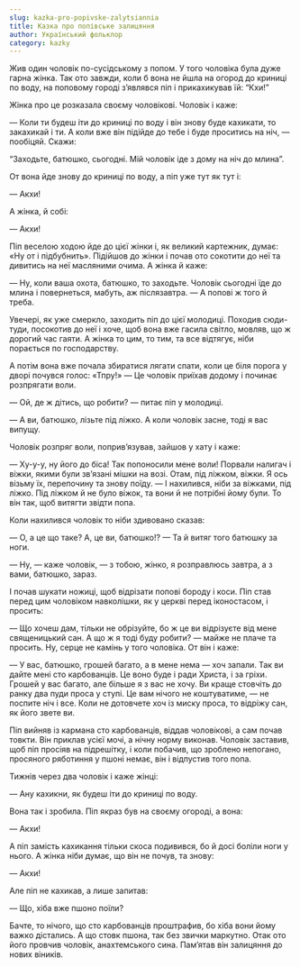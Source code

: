```yaml
---
slug: kazka-pro-popivske-zalytsiannia
title: Казка про попівське залицяння
author: Український фольклор
category: kazky
---
```

Жив один чоловік по-сусідському з попом. У того чоловіка була дуже гарна жінка. Так ото завжди, коли б вона не йшла на огород до криниці по воду, на поповому городі з’являвся піп і прикахикував їй: “Кхи!”

Жінка про це розказала своєму чоловікові. Чоловік і каже:

— Коли ти будеш іти до криниці по воду і він знову буде кахикати, то закахикай і ти. А коли вже він підійде до тебе і буде проситись на ніч, — пообіцяй. Скажи:

“Заходьте, батюшко, сьогодні. Мій чоловік іде з дому на ніч до млина”.

От вона йде знову до криниці по воду, а піп уже тут як тут і:

— Акхи!

А жінка, й собі:

— Акхи!

Піп веселою ходою йде до цієї жінки і, як великий картежник, думає: «Ну от і підбубнить». Підійшов до жінки і почав ото сокотити до неї та дивитись на неї масляними очима. А жінка й каже:

— Ну, коли ваша охота, батюшко, то заходьте. Чоловік сьогодні їде до млина і повернеться, мабуть, аж післязавтра. — А попові ж того й треба.

Увечері, як уже смеркло, заходить піп до цієї молодиці. Походив сюди-туди, посокотив до неї і хоче, щоб вона вже гасила світло, мовляв, що ж дорогий час гаяти. А жінка то цим, то тим, та все відтягує, ніби порається по господарству.

А потім вона вже почала збиратися лягати спати, коли це біля порога у дворі почувся голос: «Тпру!» — Це чоловік приїхав додому і починає розпрягати воли.

— Ой, де ж дітись, що робити? — питає піп у молодиці.

— А ви, батюшко, лізьте під ліжко. А коли чоловік засне, тоді я вас випущу.

Чоловік розпряг воли, поприв’язував, зайшов у хату і каже:

— Ху-у-у, ну його до біса! Так попоносили мене воли! Порвали налигач і віжки, якими були зв’язані мішки на возі. Отам, під ліжком, віжки. Я ось візьму їх, перепочину та знову поїду. — І нахилився, ніби за віжками, під ліжко. Під ліжком й не було віжок, та вони й не потрібні йому були. То він так, щоб витягти звідти попа.

Коли нахилився чоловік то ніби здивовано сказав:

— О, а це що таке? А, це ви, батюшко!? — Та й витяг того батюшку за ноги.

— Ну, — каже чоловік, — з тобою, жінко, я розправлюсь завтра, а з вами, батюшко, зараз.

І почав шукати ножиці, щоб відрізати попові бороду і коси. Піп став перед цим чоловіком навколішки, як у церкві перед іконостасом, і просить:

— Що хочеш дам, тільки не обрізуйте, бо ж це ви відрізуєте від мене священицький сан. А що ж я тоді буду робити? — майже не плаче та просить.
Ну, серце не камінь у того чоловіка. От він і каже:

— У вас, батюшко, грошей багато, а в мене нема — хоч запали. Так ви дайте мені сто карбованців. Це воно буде і ради Христа, і за гріхи. Грошей у вас багато, але більше я з вас не хочу. Ви краще стовчіть до ранку два пуди проса у ступі. Це вам нічого не коштуватиме, — не поспите ніч і все. Коли не дотовчете хоч із миску проса, то відріжу сан, як його звете ви.

Піп вийняв із кармана сто карбованців, віддав чоловікові, а сам почав товкти. Він приклав усієї мочі, а нічну норму виконав. Чоловік заставив, щоб піп просіяв на підрешітку, і коли побачив, що зроблено непогано, просяного ряботиння у пшоні немає, він і відпустив того попа.

Тижнів через два чоловік і каже жінці:

— Ану кахикни, як будеш іти до криниці по воду.

Вона так і зробила. Піп якраз був на своєму огороді, а вона:

— Акхи!

А піп замість кахикання тільки скоса подивився, бо й досі боліли ноги у нього. А жінка ніби думає, що він не почув, та знову:

— Акхи!

Але піп не кахикав, а лише запитав:

— Що, хіба вже пшоно поїли?

Бачте, то нічого, що сто карбованців проштрафив, бо хіба вони йому важко дістались. А що стовк пшона, так без звички маркутно. Отак ото його провчив чоловік, анахтемського сина. Пам’ятав він залицяння до нових віників.
